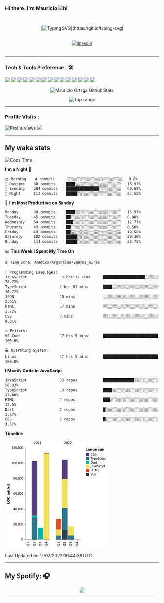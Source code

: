 ### Hi there. I'm Mauricio <img src="https://user-images.githubusercontent.com/1303154/88677602-1635ba80-d120-11ea-84d8-d263ba5fc3c0.gif" width="28px" alt="hi">
<br /> 

<div align="center">
  
[![Typing SVG](https://readme-typing-svg.herokuapp.com?size=25&duration=7000&center=true&vCenter=true&width=650&height=40&lines=WELCOME!;My+name+is+Mauricio+Ortega...;I+am+a+Front-End+Developer...;I+hope+you+find+what+you+are+looking+for...;You+have+my+contact+information...;MAY+THE+FORCE+BE+WITH+YOU...)](https://git.io/typing-svg)

</div>
  
<br />

<div align="center">
  
<a href="https://www.linkedin.com/in/mauricio-sebasti%C3%A1n-ortega-71b43788/" target="_blank">
<img src=https://img.shields.io/badge/linkedin-%231E77B5.svg?&style=for-the-badge&logo=linkedin&logoColor=white alt=linkedin style="margin-bottom: 5px;" />
</a>
  
</div>

<br />



<!--
**Nekzus/Nekzus** is a ✨ _special_ ✨ repository because its `README.md` (this file) appears on your GitHub profile.

Here are some ideas to get you started:

- 🔭 I’m currently working on ...
- 🌱 I’m currently learning ...
- 👯 I’m looking to collaborate on ...
- 🤔 I’m looking for help with ...
- 💬 Ask me about ...
- 📫 How to reach me: ...
- 😄 Pronouns: ...
- ⚡ Fun fact: ...
-->

---

### Tech & Tools Preference : 🛠

<img src = "https://img.shields.io/badge/-HTML5-E34F26?style=flat&logo=html5&logoColor=white"> <img src = "https://img.shields.io/badge/-CSS3-1572B6?style=flat&logo=css3&logoColor=white">
<img src="https://img.shields.io/badge/-Sass-cc6699?style=flat&logo=sass&logoColor=ffffff">
<img src="https://img.shields.io/badge/-Bootstrap-563D7C?style=flat&logo=bootstrap&logoColor=white">
<img src="https://img.shields.io/badge/-JavaScript-eed718?style=flat&logo=javascript&logoColor=ffffff">
<img src="https://img.shields.io/badge/-React-000000?style=flat&logo=react&logoColor=00c8ff">
<img src="https://img.shields.io/badge/-Next-000000?style=flat&logo=nextdotjs&logoColor=white">
<img src="http://img.shields.io/badge/-Vue-black?style=flat&logo=vuedotjs&logoColor=4FC08D">
<img src="http://img.shields.io/badge/-Flutter-black?style=flat&logo=flutter&logoColor=02569B">
<img src="https://img.shields.io/badge/-Node.js-3C873A?style=flat&logo=Node.js&logoColor=white">
<img src="http://img.shields.io/badge/-Git-F1502F?style=flat&logo=git&logoColor=FFFFFF">
<img src="http://img.shields.io/badge/-Github-000000?style=flat&logo=github&logoColor=FFFFFF">
<img src="https://img.shields.io/badge/-Firebase-FFA611?style=flat&logo=firebase&logoColor=FFFFFF">
<img src="http://img.shields.io/badge/-Vercel-black?style=flat&logo=vercel&logoColor=white">
<img src="http://img.shields.io/badge/-VS%20Code-007ACC?style=flat&logo=visual%20studio%20code&logoColor=white">


<div align="center">
  
![Mauricio Ortega Github Stats](https://github-readme-stats.vercel.app/api?username=Nekzus&show_icons=true&title_color=fff&icon_color=79ff97&text_color=9f9f9f&bg_color=151515)

![Top Langs](https://github-readme-stats.vercel.app/api/top-langs/?username=Nekzus&hide=css,html,less&layout=compact&title_color=fff&icon_color=79ff97&text_color=9f9f9f&bg_color=151515)

</div>
  
---

### Profile Visits :
  
![Profile views](https://gpvc.arturio.dev/Nekzus)  <img src="https://img.shields.io/github/followers/Nekzus?label=Follow" style=" float:left, margin-right:10px" />

---


## My waka stats
<!--START_SECTION:waka-->
![Code Time](http://img.shields.io/badge/Code%20Time-1%2C053%20hrs%2023%20mins-blue)

**I'm a Night 🦉** 

```text
🌞 Morning    4 commits      ░░░░░░░░░░░░░░░░░░░░░░░░░   0.8% 
🌆 Daytime    80 commits     ████░░░░░░░░░░░░░░░░░░░░░   15.97% 
🌃 Evening    304 commits    ███████████████░░░░░░░░░░   60.68% 
🌙 Night      113 commits    █████░░░░░░░░░░░░░░░░░░░░   22.55%

```
📅 **I'm Most Productive on Sunday** 

```text
Monday       80 commits     ████░░░░░░░░░░░░░░░░░░░░░   15.97% 
Tuesday      45 commits     ██░░░░░░░░░░░░░░░░░░░░░░░   8.98% 
Wednesday    64 commits     ███░░░░░░░░░░░░░░░░░░░░░░   12.77% 
Thursday     43 commits     ██░░░░░░░░░░░░░░░░░░░░░░░   8.58% 
Friday       53 commits     ██░░░░░░░░░░░░░░░░░░░░░░░   10.58% 
Saturday     102 commits    █████░░░░░░░░░░░░░░░░░░░░   20.36% 
Sunday       114 commits    █████░░░░░░░░░░░░░░░░░░░░   22.75%

```


📊 **This Week I Spent My Time On** 

```text
⌚︎ Time Zone: America/Argentina/Buenos_Aires

💬 Programming Languages: 
JavaScript               13 hrs 27 mins      ███████████████████░░░░░░   78.72% 
TypeScript               2 hrs 51 mins       ████░░░░░░░░░░░░░░░░░░░░░   16.72% 
JSON                     20 mins             ░░░░░░░░░░░░░░░░░░░░░░░░░   2.01% 
HTML                     17 mins             ░░░░░░░░░░░░░░░░░░░░░░░░░   1.72% 
CSS                      3 mins              ░░░░░░░░░░░░░░░░░░░░░░░░░   0.31%

🔥 Editors: 
VS Code                  17 hrs 5 mins       █████████████████████████   100.0%

💻 Operating System: 
Linux                    17 hrs 5 mins       █████████████████████████   100.0%

```

**I Mostly Code in JavaScript** 

```text
JavaScript               33 repos            ██████████████░░░░░░░░░░░   58.93% 
TypeScript               10 repos            ████░░░░░░░░░░░░░░░░░░░░░   17.86% 
HTML                     7 repos             ███░░░░░░░░░░░░░░░░░░░░░░   12.5% 
Dart                     2 repos             █░░░░░░░░░░░░░░░░░░░░░░░░   3.57% 
CSS                      2 repos             █░░░░░░░░░░░░░░░░░░░░░░░░   3.57%

```


**Timeline**

![Chart not found](https://raw.githubusercontent.com/Nekzus/Nekzus/main/charts/bar_graph.png) 


 Last Updated on 17/07/2022 09:44:39 UTC
<!--END_SECTION:waka-->

---
## My Spotify: 🎧

<div align="center"><img src="https://spotify-github-profile.vercel.app/api/view?uid=11169970531&cover_image=true&theme=default" /></div>

---
